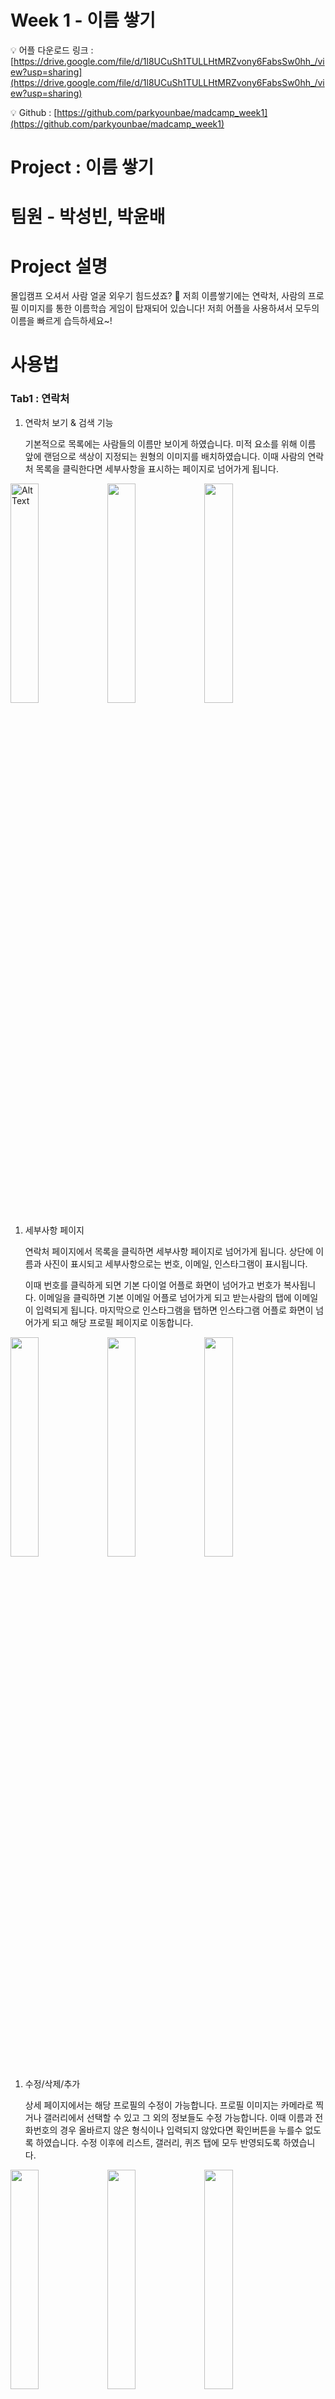 # Week 1 - 이름 쌓기

💡 어플 다운로드 링크 : [https://drive.google.com/file/d/1l8UCuSh1TULLHtMRZvony6FabsSw0hh_/view?usp=sharing](https://drive.google.com/file/d/1l8UCuSh1TULLHtMRZvony6FabsSw0hh_/view?usp=sharing)

💡 Github : [https://github.com/parkyounbae/madcamp_week1](https://github.com/parkyounbae/madcamp_week1)


# Project : 이름 쌓기

# 팀원 - 박성빈, 박윤배

# Project 설명

몰입캠프 오셔서 사람 얼굴 외우기 힘드셨죠? 🥲 저희 이름쌓기에는 연락처, 사람의 프로필 이미지를 통한 이름학습 게임이 탑재되어 있습니다! 저희 어플을 사용하셔서 모두의 이름을 빠르게 습득하세요~!

# 사용법

### Tab1 : 연락처

1. 연락처 보기 & 검색 기능
    
    기본적으로 목록에는 사람들의 이름만 보이게 하였습니다. 미적 요소를 위해 이름 앞에 랜덤으로 색상이 지정되는 원형의 이미지를 배치하였습니다. 이때 사람의 연락처 목록을 클릭한다면 세부사항을 표시하는 페이지로 넘어가게 됩니다. 
    

<img src="https://github.com/Hello4545/madcamp_week1/assets/97602555/b7f06ad3-0eb7-4853-8fa2-a9a9799d4644" width="30%" alt="Alt Text"> <img src = "https://github.com/Hello4545/madcamp_week1/assets/97602555/5e7437b7-037f-4be4-b396-8664d7c71672" width = "30%"> <img src = "https://github.com/Hello4545/madcamp_week1/assets/97602555/99673c12-6882-4d93-9500-5c6b47cf4b5d" width = "30%">

1. 세부사항 페이지
    
    연락처 페이지에서 목록을 클릭하면 세부사항 페이지로 넘어가게 됩니다. 상단에 이름과 사진이 표시되고 세부사항으로는 번호, 이메일, 인스타그램이 표시됩니다.
    
     이때 번호를 클릭하게 되면 기본 다이얼 어플로 화면이 넘어가고 번호가 복사됩니다. 이메일을 클릭하면 기본 이메일 어플로 넘어가게 되고 받는사람의 탭에 이메일이 입력되게 됩니다. 마지막으로 인스타그램을 탭하면 인스타그램 어플로 화면이 넘어가게 되고 해당 프로필 페이지로 이동합니다. 
    
<img src = "https://github.com/Hello4545/madcamp_week1/assets/97602555/6a6a3ae8-30bf-4dfa-ae36-e4beb65c5a91" width = "30%"> <img src = "https://github.com/Hello4545/madcamp_week1/assets/97602555/4ea93d9d-6003-44f7-b3a5-041baf8aaa97" width = "30%"> <img src = "https://github.com/Hello4545/madcamp_week1/assets/97602555/24987885-ea0d-4b7c-aecd-5953611791be" width = "30%">
1. 수정/삭제/추가
    
    상세 페이지에서는 해당 프로필의 수정이 가능합니다. 프로필 이미지는 카메라로 찍거나 갤러리에서 선택할 수 있고 그 외의 정보들도 수정 가능합니다. 이때 이름과 전화번호의 경우 올바르지 않은 형식이나 입력되지 않았다면 확인버튼을 누를수 없도록 하였습니다. 수정 이후에 리스트, 갤러리, 퀴즈 탭에 모두 반영되도록 하였습니다.  
    
<img src = "https://github.com/Hello4545/madcamp_week1/assets/97602555/95fac43d-81b6-4d28-b90d-65e7178c67af" width = "30%"> <img src = "https://github.com/Hello4545/madcamp_week1/assets/97602555/60c6ad8f-f3ee-4ad7-aa8f-c20196ceb1ab" width = "30%"> <img src = "https://github.com/Hello4545/madcamp_week1/assets/97602555/63dd89d7-f803-4f72-ba07-25596570735d" width = "30%">

상세페이지에서 삭제버튼을 누르면 확인 알림이 출력되고 확인 버튼을 누르면 해당 연락처가 삭제됩니다. 이 또한 모든 탭의 정보에 반영됩니다. 

<img src = "https://github.com/Hello4545/madcamp_week1/assets/97602555/a8682219-8400-484a-a4c4-8472e02ca196" width = "30%"> <img src = "https://github.com/Hello4545/madcamp_week1/assets/97602555/68209cdd-716e-49fa-9a5e-02cc61b16783" width = "30%">

마지막으로 메인 리스트에 있는 + 플로팅 버튼을 누르면 추가 회면으로 넘어가고 새롭게 연락처를 추가할 수 있습니다. 이 또한 모든 탭에 반영됩니다. 

<img src = "https://github.com/Hello4545/madcamp_week1/assets/97602555/a8682219-8400-484a-a4c4-8472e02ca196" width = "20%"> <img src = "https://github.com/Hello4545/madcamp_week1/assets/97602555/68209cdd-716e-49fa-9a5e-02cc61b16783" width = "20%"> <img src = "https://github.com/Hello4545/madcamp_week1/assets/97602555/b6e95160-9dc7-4eb5-ab6e-ce8641e7cc16" width = "20%"> <img src = "https://github.com/Hello4545/madcamp_week1/assets/97602555/8e4bfa38-13f4-4a9f-902d-5ffdda2a398b" width = "20%">

### Tab2: 갤러리

GridView를 통해 사람들의 사진을 볼 수 있고, 터치 시 저장한 연락처의 프로필 사진을 CustomDialog로 더 크게 조회할 수 있도록 하였습니다.

“OK” 버튼, 뒤로가기 버튼, 또는 Dialog 밖의 화면을 터치하면 Dialog가 사라지며 본 갤러리 Fragment로 돌아옵니다.

Tab 1 (연락처 탭)에서 연락처 정보나 이미지를 수정했을 시, 갤러리 탭에도 수정 사항이 반영됩니다.

<img src = "/readmePic/KakaoTalk_Photo_2023-07-05-16-00-33_001.jpeg" width = "30%"> <img src = "/readmePic/KakaoTalk_Photo_2023-07-05-16-10-02_001.jpeg" width = "30%"> <img src = "/readmePic/KakaoTalk_Photo_2023-07-05-16-30-17.jpeg" width = "30%">

### Tab3: 퀴즈

1. 시작 페이지
    
    시작 버튼을 눌러 QuizActivity로 넘어갈 수 있게 하였습니다.
    
2. 퀴즈 메인 화면
    
    저장된 사람들의 연락처 정보를 불러온 뒤, 이름을 입력하여 맞추는 게임 형식의 퀴즈를 제작하였습니다.
    
    연락처 탭에 저장된 순서대로 프로필 사진이 화면에 보여집니다. 사진에 해당하는 사람의 이름을 입력창에 입력하고 “제출하기” 버튼을 눌러 정답 여부를 확인합니다. 정답일 경우 Toast로 “정답입니다!” 알림이, 오답일 경우 오답 알림이 뜨도록 하였습니다.
    
    실시간으로 맞힌 개수와 퀴즈 시작을 기점으로 소요된 시간이 Stopwatch로 보여지며, “포기하기” 버튼을 누를 경우, 즉시 퀴즈를 종료하고 ResultActivity가 실행될 수 있도록 하였습니다.
    

1. 퀴즈 종료 화면
    
    퀴즈 메인 화면에서 모든 문제를 풀었거나 “포기하기” 버튼을 눌렀을 때, 퀴즈 종료 화면으로 넘어오며 ResultActivity가 실행됩니다.
    
    퀴즈 종료 화면에서는 최종적으로 맞힌 문제 개수, 퀴즈 시작부터 종료까지 걸린 시간, 그리고 퀴즈 종료를 축하하는 컨페티 효과가 보입니다.
    
    또한, 점수 구간에 따라, 화면 중앙에 각기 다른 메시지가 보여집니다.
    
    해당 화면에서 “종료하기” 버튼을 누르면 ResultActivity가 종료되며, NaviActivity로 이동합니다.

<img src = "/readmePic/KakaoTalk_Photo_2023-07-05-16-00-33_002.jpeg" width = "15%"> <img src = "/readmePic/KakaoTalk_Photo_2023-07-05-16-00-34_003.jpeg" width = "15%"> <img src = "/readmePic/KakaoTalk_Photo_2023-07-05-16-10-03_002.jpeg" width = "15%"> <img src = "/readmePic/KakaoTalk_Photo_2023-07-05-16-10-03_003.jpeg" width = "15%"> <img src = "/readmePic/KakaoTalk_Photo_2023-07-05-16-09-57.jpeg" width = "15%">
